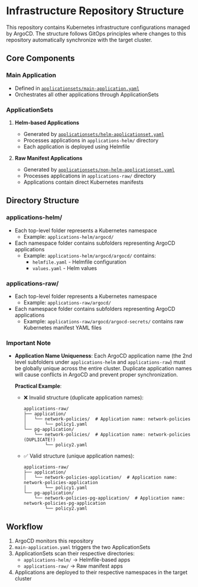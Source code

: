 # Infrastructure Repository Structure

This repository contains Kubernetes infrastructure configurations managed by ArgoCD. The structure follows GitOps principles where changes to this repository automatically synchronize with the target cluster.

## Core Components

### Main Application
- Defined in [`applicationsets/main-application.yaml`](applicationsets/main-application.yaml)
- Orchestrates all other applications through ApplicationSets

### ApplicationSets
1. **Helm-based Applications**
   - Generated by [`applicationsets/helm-applicationset.yaml`](applicationsets/helm-applicationset.yaml)
   - Processes applications in `applications-helm/` directory
   - Each application is deployed using Helmfile

2. **Raw Manifest Applications**
   - Generated by [`applicationsets/non-helm-applicationset.yaml`](applicationsets/non-helm-applicationset.yaml)
   - Processes applications in `applications-raw/` directory
   - Applications contain direct Kubernetes manifests

## Directory Structure

### applications-helm/
- Each top-level folder represents a Kubernetes namespace
  - Example: `applications-helm/argocd/`
- Each namespace folder contains subfolders representing ArgoCD applications
  - Example: `applications-helm/argocd/argocd/` contains:
    - `helmfile.yaml` - Helmfile configuration
    - `values.yaml` - Helm values

### applications-raw/
- Each top-level folder represents a Kubernetes namespace
  - Example: `applications-raw/argocd/`
- Each namespace folder contains subfolders representing ArgoCD applications
  - Example: `applications-raw/argocd/argocd-secrets/` contains raw Kubernetes manifest YAML files

### Important Note
- **Application Name Uniqueness**: Each ArgoCD application name (the 2nd level subfolders under `applications-helm` and `applications-raw`) must be globally unique across the entire cluster. Duplicate application names will cause conflicts in ArgoCD and prevent proper synchronization.

  **Practical Example**:
  - ❌ Invalid structure (duplicate application names):
    ```
    applications-raw/
    ├── application/
    │   └── network-policies/  # Application name: network-policies
    │       └── policy1.yaml
    └── pg-application/
        └── network-policies/  # Application name: network-policies (DUPLICATE!)
            └── policy2.yaml
    ```
  - ✅ Valid structure (unique application names):
    ```
    applications-raw/
    ├── application/
    │   └── network-policies-application/  # Application name: network-policies-application
    │       └── policy1.yaml
    └── pg-application/
        └── network-policies-pg-application/  # Application name: network-policies-pg-application
            └── policy2.yaml
    ```

## Workflow
1. ArgoCD monitors this repository
2. `main-application.yaml` triggers the two ApplicationSets
3. ApplicationSets scan their respective directories:
   - `applications-helm/` → Helmfile-based apps
   - `applications-raw/` → Raw manifest apps
4. Applications are deployed to their respective namespaces in the target cluster
